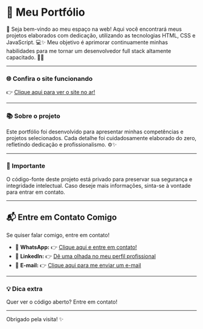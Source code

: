 # 🚀 Meu Portfólio

👋 Seja bem-vindo ao meu espaço na web! Aqui você encontrará meus projetos elaborados com dedicação, utilizando as tecnologias HTML, CSS e JavaScript. 💻✨
Meu objetivo é aprimorar continuamente minhas habilidades para me tornar um desenvolvedor full stack altamente capacitado. 🚀✨

---

### 🌐 Confira o site funcionando

👉 [Clique aqui para ver o site no ar!](https://port-folio-1-0-git-main-lucas-silvas-projects-a08db18e.vercel.app/)

---

### 📚 Sobre o projeto

Este portfólio foi desenvolvido para apresentar minhas competências e projetos selecionados. Cada detalhe foi cuidadosamente elaborado do zero, refletindo dedicação e profissionalismo. ⚙️✨

---

### 🔐 Importante

O código-fonte deste projeto está privado para preservar sua segurança e integridade intelectual. Caso deseje mais informações, sinta-se à vontade para entrar em contato.

---

## 📬 Entre em Contato Comigo

Se quiser falar comigo, entre em contato!

- 💬  **WhatsApp:**  👉 [Clique aqui e entre em contato!](https://wa.me/5511930343236?text=Ol%C3%A1%2C%20Lucas%20gostaria%20de%20falar%20com%20voc%C3%AA%20%3F)
- 💼  **LinkedIn:**  👉 [Dê uma olhada no meu perfil profissional](https://www.linkedin.com/in/lucas-silva-ab6360365/)
- 📧  **E-mail:**    👉 [Clique aqui para me enviar um e-mail](https://mail.yahoo.com/d/compose/7629318242?.intl=br&.lang=pt-BR)

---

### 💡 Dica extra

Quer ver o código aberto? Entre em contato!

---

Obrigado pela visita! ✨
